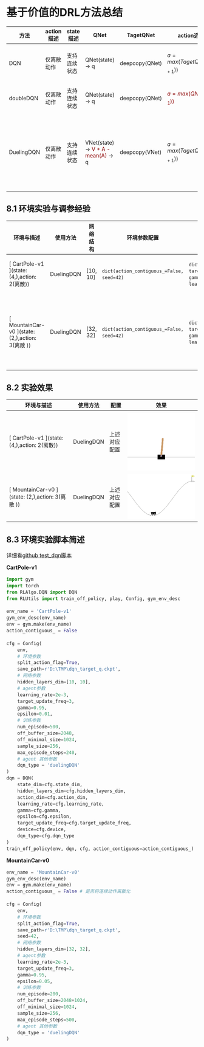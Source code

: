
# 基于价值的DRL方法总结

|方法| action描述 | state描述 | QNet | TagetQNet | action选取 | QTarget | loss | 备注 |
|-|-|-|-|-|-|-|-|-|
| DQN | 仅离散动作 | 支持连续状态 | QNet(state) -> q | deepcopy(QNet) | $a=max(TagetQNet(s_{t+1}))$| $q_{t+1}=TagetQNet(s_{t+1})[a];\\  QTarget=r + \gamma * q_{t+1}$ | MSE(QNet(state), QTarget)| 对传统Qtable状态空间有限的拓展 |
| doubleDQN | 仅离散动作 | 支持连续状态 | QNet(state) -> q | deepcopy(QNet) | <font color=darkred>$a=max(QNet(s_{t+1}))$</font>| $q_{t+1}=TagetQNet(s_{t+1})[a];\\  QTarget=r + \gamma * q_{t+1}$ | MSE(QNet(state), QTarget)| 对DQN Qtarget高估的修正|
| DuelingDQN | 仅离散动作 | 支持连续状态 | VNet(state) -> <font color=darkred>V + A - mean(A) </font>-> q | deepcopy(VNet) | $a=max(TagetQNet(s_{t+1}))$| $q_{t+1}=TagetQNet(s_{t+1})[a];\\ QTarget=r + \gamma * q_{t+1}$ | MSE(QNet(state), QTarget)| 拆分成价值函数和优势函数计算q,另一种修正QTagret高估方法 |


## 8.1 环境实验与调参经验

|环境与描述 | 使用方法 | 网络结构 | 环境参数配置 | agent参数配置 | 训练参数配置 | 经验 |
|-|-|-|-|-|-|-|
|[ CartPole-v1 ](state: (4,),action: 2(离散))| DuelingDQN | [10, 10] | `dict(action_contiguous_=False, seed=42)` | `dict(epsilon=0.01, target_update_freq=3, gamma=0.95, learning_rate=2e-3)` | `dict(num_episode=500, off_buffer_size=2048, off_minimal_size=1024, sample_size=256, max_episode_steps=240)`| 相对简单环境buffer可以相对小一些，训练效果不佳时`num_episode`可以调大  |
|[ MountainCar-v0 ](state: (2,),action: 3(离散 ))| DuelingDQN | [32, 32] | `dict(action_contiguous_=False, seed=42)` | `dict(epsilon=0.05, target_update_freq=3, gamma=0.95, learning_rate=2e-3)` | `dict(num_episode=200, off_buffer_size=3076, off_minimal_size=1024, sample_size=256, max_episode_steps=500)`| 相对复杂环境: 1.增加网络宽度与深度 2.需要增加探索率`epsilon`; 3.将回合步数调大`max_episode_steps`;需要多次训练尝试，同时也可以适量的增大`off_buffer_size`  |


## 8.2 实验效果

|环境与描述 | 使用方法 | 配置| 效果|
|-|-|-|-|
|[ CartPole-v1 ](state: (4,),action: 2(离散))| DuelingDQN | 上述对应配置| ![duelingDQN_CartPole](../pic/duelingDQN_CartPole-v1.gif) |
|[ MountainCar-v0 ](state: (2,),action: 3(离散 ))| DuelingDQN | 上述对应配置| ![duelingDQN_CartPole](../pic/duelingDQN_MountainCar-v0.gif) |


## 8.3 环境实验脚本简述

详细看[github test_dqn脚本]()

**CartPole-v1**

```python
import gym
import torch
from RLAlgo.DQN import DQN
from RLUtils import train_off_policy, play, Config, gym_env_desc

env_name = 'CartPole-v1' 
gym_env_desc(env_name)
env = gym.make(env_name)
action_contiguous_ = False

cfg = Config(
    env, 
    # 环境参数
    split_action_flag=True,
    save_path=r'D:\TMP\dqn_target_q.ckpt',
    # 网络参数
    hidden_layers_dim=[10, 10],
    # agent参数
    learning_rate=2e-3,
    target_update_freq=3,
    gamma=0.95,
    epsilon=0.01,
    # 训练参数
    num_episode=500,
    off_buffer_size=2048,
    off_minimal_size=1024,
    sample_size=256,
    max_episode_steps=240,
    # agent 其他参数
    dqn_type = 'duelingDQN'
)
dqn = DQN(
    state_dim=cfg.state_dim,
    hidden_layers_dim=cfg.hidden_layers_dim,
    action_dim=cfg.action_dim,
    learning_rate=cfg.learning_rate,
    gamma=cfg.gamma,
    epsilon=cfg.epsilon,
    target_update_freq=cfg.target_update_freq,
    device=cfg.device,
    dqn_type=cfg.dqn_type
)
train_off_policy(env, dqn, cfg, action_contiguous=action_contiguous_)

```

**MountainCar-v0**

```python
env_name = 'MountainCar-v0' 
gym_env_desc(env_name)
env = gym.make(env_name)
action_contiguous_ = False # 是否将连续动作离散化

cfg = Config(
    env, 
    # 环境参数
    split_action_flag=True,
    save_path=r'D:\TMP\dqn_target_q.ckpt',
    seed=42,
    # 网络参数
    hidden_layers_dim=[32, 32],
    # agent参数
    learning_rate=2e-3,
    target_update_freq=3,
    gamma=0.95,
    epsilon=0.05,
    # 训练参数
    num_episode=200,
    off_buffer_size=2048+1024,
    off_minimal_size=1024,
    sample_size=256,
    max_episode_steps=500,
    # agent 其他参数
    dqn_type = 'duelingDQN'
)

```
